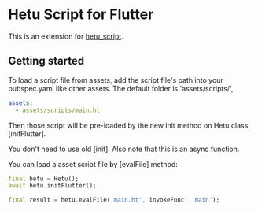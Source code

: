 # Hetu Script for Flutter

This is an extension for [hetu_script](https://pub.dev/packages/hetu_script).

## Getting started

To load a script file from assets, add the script file's path into your pubspec.yaml like other assets.
The default folder is 'assets/scripts/',

```yaml
assets:
  - assets/scripts/main.ht
```

Then those script will be pre-loaded by the new init method on Hetu class: [initFlutter].

You don't need to use old [init]. Also note that this is an async function.

You can load a asset script file by [evalFile] method:

```dart
final hetu = Hetu();
await hetu.initFlutter();

final result = hetu.evalFile('main.ht', invokeFunc: 'main');
```
